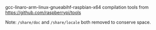 gcc-linaro-arm-linux-gnueabihf-raspbian-x64 compilation tools from https://github.com/raspberrypi/tools

Note: `/share/doc` and `/share/locale` both removed to conserve space.
